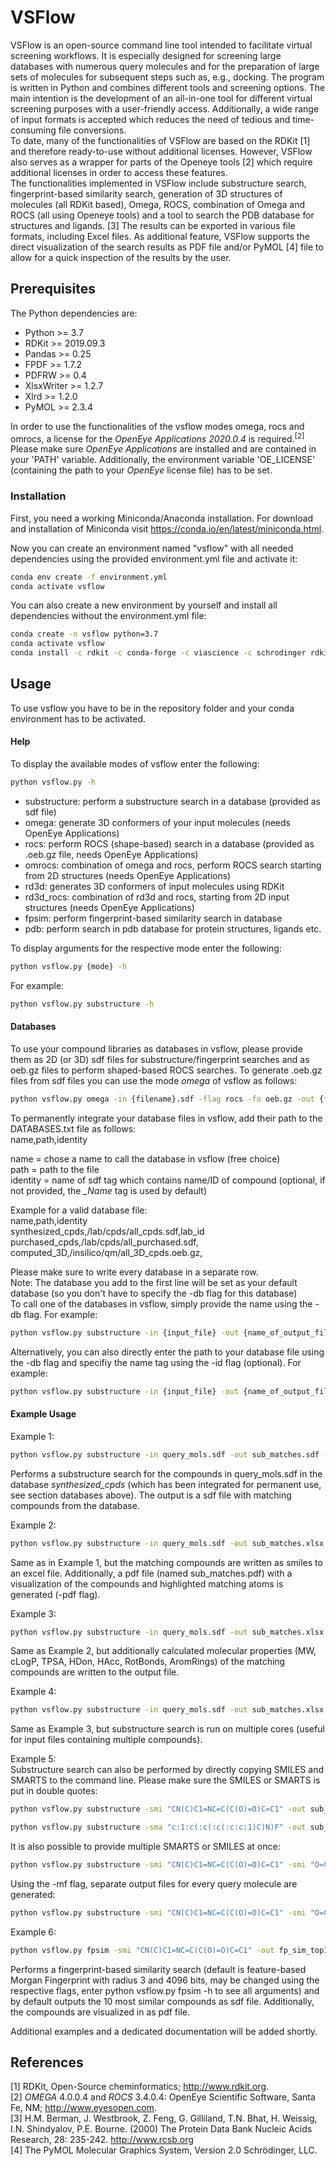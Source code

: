 # VSFlow 

VSFlow is an open-source command line tool intended to facilitate virtual screening workflows. 
It is especially designed for screening large databases with numerous query molecules and for 
the preparation of large sets of molecules for subsequent steps such as, e.g., docking. The
program is written in Python and combines different tools and screening options. The main 
intention is the development of an all-in-one tool for different virtual screening purposes 
with a user-friendly access. Additionally, a wide range of input formats is accepted which 
reduces the need of tedious and time-consuming file conversions.  
To date, many of the functionalities of VSFlow are based on the RDKit [1] and therefore 
ready-to-use without additional licenses. However, VSFlow also serves as a wrapper for 
parts of the Openeye tools [2] which require additional licenses in order
to access these features.  
The functionalities implemented in VSFlow include substructure search, fingerprint-based 
similarity search, generation of 3D structures of molecules (all RDKit based), Omega, ROCS, 
combination of Omega and ROCS (all using Openeye tools) and a tool to search the PDB database 
for structures and ligands. [3] The results can be exported in various file formats, including Excel files.
As additional feature, VSFlow supports the direct visualization of the search results as PDF file
and/or PyMOL [4] file to allow for a quick inspection of the results by the user. 

## Prerequisites

The Python dependencies are:
* Python >= 3.7
* RDKit >= 2019.09.3
* Pandas >= 0.25
* FPDF >= 1.7.2
* PDFRW >= 0.4
* XlsxWriter >= 1.2.7
* Xlrd >= 1.2.0
* PyMOL >= 2.3.4

In order to use the functionalities of the vsflow modes omega, rocs and omrocs,
a license for the *OpenEye Applications 2020.0.4* is required.<sup>[2]</sup>
Please make sure *OpenEye Applications* are installed and are contained in your 'PATH'
variable. Additionally, the environment variable 'OE_LICENSE' (containing the path to
your *OpenEye* license file) has to be set.

### Installation

First, you need a working Miniconda/Anaconda installation. For download and installation
of Miniconda visit https://conda.io/en/latest/miniconda.html.

Now you can create an environment named "vsflow" with all needed dependencies using
the provided environment.yml file and activate it:
```bash
conda env create -f environment.yml
conda activate vsflow
```

You can also create a new environment by yourself and install all dependencies without the
environment.yml file:
```bash
conda create -n vsflow python=3.7
conda activate vsflow
conda install -c rdkit -c conda-forge -c viascience -c schrodinger rdkit pandas xlrd xlsxwriter pdfrw fpdf pymol 
```

## Usage
To use vsflow you have to be in the repository folder and your conda environment has to be activated.
#### Help
To display the available modes of vsflow enter the following:
```bash
python vsflow.py -h
```
* substructure: perform a substructure search in a database (provided as sdf file)
* omega: generate 3D conformers of your input molecules (needs OpenEye Applications)
* rocs: perform ROCS (shape-based) search in a database (provided as .oeb.gz file, needs OpenEye Applications)
* omrocs: combination of omega and rocs, perform ROCS search starting from 2D structures (needs OpenEye Applications)
* rd3d: generates 3D conformers of input molecules using RDKit 
* rd3d_rocs: combination of rd3d and rocs, starting from 2D input structures (needs OpenEye Applications)
* fpsim: perform fingerprint-based similarity search in database 
* pdb: perform search in pdb database for protein structures, ligands etc.

To display arguments for the respective mode enter the following:
```bash
python vsflow.py {mode} -h
```
For example:
```bash
python vsflow.py substructure -h
```

#### Databases
To use your compound libraries as databases in vsflow, please provide them as 2D (or 3D) sdf files
for substructure/fingerprint searches and as oeb.gz files to perform shaped-based 
ROCS searches. To generate .oeb.gz files from sdf files you can use the mode *omega* of 
vsflow as follows:
```bash
python vsflow.py omega -in {filename}.sdf -flag rocs -fo oeb.gz -out {filename}
```
To permanently integrate your database files in vsflow, add their path to the DATABASES.txt file as follows:  
name,path,identity  

name = chose a name to call the database in vsflow (free choice)  
path = path to the file  
identity = name of sdf tag which contains name/ID of compound (optional, if not provided,
the *_Name* tag is used by default)  

Example for a valid database file:   
name,path,identity  
synthesized_cpds,/lab/cpds/all_cpds.sdf,lab_id  
purchased_cpds,/lab/cpds/all_purchased.sdf,  
computed_3D,/insilico/qm/all_3D_cpds.oeb.gz,  

Please make sure to write every database in a separate row.  
Note: The database you add to the first line will be set as your default database (so you don't 
have to specify the -db flag for this database)  
To call one of the databases in vsflow, simply provide the name using the -db flag. For example:
```bash
python vsflow.py substructure -in {input_file} -out {name_of_output_file} -db synthesized_cpds
```
Alternatively, you can also directly enter the path to your database file using the -db flag
and specifiy the name tag using the -id flag (optional). For example:
```bash
python vsflow.py substructure -in {input_file} -out {name_of_output_file} -db /lab/cpds/all_cpds.sdf -id lab_id
```

#### Example Usage

Example 1:
```bash
python vsflow.py substructure -in query_mols.sdf -out sub_matches.sdf -db synthesized_cpds
```
Performs a substructure search for the compounds in query_mols.sdf in the database 
*synthesized_cpds* (which has been integrated for permanent use, see section databases above). 
The output is a sdf file with matching compounds from the database.

Example 2:
```bash
python vsflow.py substructure -in query_mols.sdf -out sub_matches.xlsx -db synthesized_cpds -pdf
```
Same as in Example 1, but the matching compounds are written as smiles to an excel file.
Additionally, a pdf file (named sub_matches.pdf) with a visualization of the compounds 
and highlighted matching atoms is generated (-pdf flag).  

Example 3:
```bash
python vsflow.py substructure -in query_mols.sdf -out sub_matches.xlsx -db synthesized_cpds -pdf -props
```
Same as Example 2, but additionally calculated molecular properties (MW, cLogP, TPSA,
HDon, HAcc, RotBonds, AromRings) of the matching compounds are written to the output file.

Example 4:
```bash
python vsflow.py substructure -in query_mols.sdf -out sub_matches.xlsx -db synthesized_cpds -pdf -props -np 12
```
Same as Example 3, but substructure search is run on multiple cores (useful for input files 
containing multiple compounds).

Example 5:  
Substructure search can also be performed by directly copying SMILES and SMARTS to the command line. 
Please make sure the SMILES or SMARTS is put in double quotes:
```bash
python vsflow.py substructure -smi "CN(C)C1=NC=C(C(O)=O)C=C1" -out sub_matches.sdf -db synthesized_cpds
```
```bash
python vsflow.py substructure -sma "c:1:c(:c(:c(:c:c:1)C)N)F" -out sub_matches.sdf -db synthesized_cpds
```
It is also possible to provide multiple SMARTS or SMILES at once:
```bash
python vsflow.py substructure -smi "CN(C)C1=NC=C(C(O)=O)C=C1" -smi "O=C(O)C1=CC=CC=C1" -smi "O=C(O)C1=CC=C(O)C=C1" -out sub_matches.sdf -db synthesized_cpds
```
Using the -mf flag, separate output files for every query molecule are generated:
```bash
python vsflow.py substructure -smi "CN(C)C1=NC=C(C(O)=O)C=C1" -smi "O=C(O)C1=CC=CC=C1" -smi "O=C(O)C1=CC=C(O)C=C1" -out sub_matches.sdf -db synthesized_cpds -mf
```
Example 6:
```bash
python vsflow.py fpsim -smi "CN(C)C1=NC=C(C(O)=O)C=C1" -out fp_sim_top10.sdf -db synthesized_cpds -pdf -props
```
Performs a fingerprint-based similarity search (default is feature-based Morgan Fingerprint with
radius 3 and 4096 bits, may be changed using the respective flags, enter python vsflow.py fpsim -h
to see all arguments) and by default outputs the 10 most similar compounds as sdf file. Additionally,
the compounds are visualized in as pdf file.

Additional examples and a dedicated documentation will be added shortly.

## References

[1] RDKit, Open-Source cheminformatics; http://www.rdkit.org.  
[2] *OMEGA* 4.0.0.4 and *ROCS* 3.4.0.4: OpenEye Scientific Software, Santa Fe, NM; http://www.eyesopen.com.  
[3] H.M. Berman, J. Westbrook, Z. Feng, G. Gilliland, T.N. Bhat, H. Weissig, I.N. Shindyalov, P.E. Bourne.
(2000) The Protein Data Bank Nucleic Acids Research, 28: 235-242. http://www.rcsb.org  
[4] The PyMOL Molecular Graphics System, Version 2.0 Schrödinger, LLC.